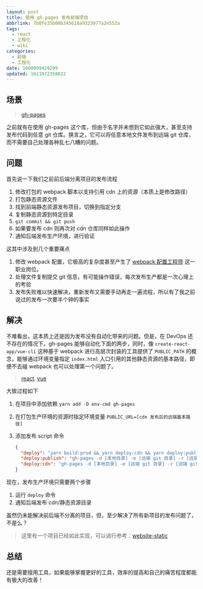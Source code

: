 ```yaml
---
layout: post
title: 使用 gh-pages 发布前端项目
abbrlink: 7b0fe35b00b345618a9323977a2e552a
tags:
  - react
  - 工程化
  - wiki
categories:
  - 前端
  - 工程化
date: 1600999429299
updated: 1611072358022
---
```


## 场景

> [gh-pages](https://www.npmjs.com/package/gh-pages)

之前就有在使用 gh-pages 这个库，但由于名字并未想到它如此强大，甚至支持发布代码到任意 git 仓库。换言之，它可以将任意本地文件发布到远端 git 仓库，而不需要自己处理各种乱七八糟的问题。

## 问题

首先说一下我们之前前后端分离项目的发布流程

1. 修改打包的 webpack 脚本以支持引用 cdn 上的资源（本质上是修改路径）
2. 打包静态资源文件
3. 找到前端静态资源发布项目，切换到指定分支
4. 复制静态资源到特定目录
5. `git commit && git push`
6. 如果要发布 cdn 则再次对 cdn 仓库同样如此操作
7. 通知后端发布生产环境，进行验证

这其中涉及到几个重要痛点

1. 修改 webpack 配置，它极高的复杂度甚至产生了 [webpack 配置工程师](https://www.zhihu.com/question/267908710) 这一职业岗位。
2. 处理文件复制提交 git 信息，有可能操作错误，每次发布生产都是一次心理上的考验
3. 发布失败难以快速解决，重新发布又需要手动再走一遍流程，所以有了我之前说过的发布一次要半个钟的事实

## 解决

不难看出，这本质上还是因为发布没有自动化带来的问题。但是，在 DevOps 还不存在的情况下，gh-pages 能够自动化下面的两步，同时，像 `create-react-app/vue-cli` 这种基于 webpack 进行高层次封装的工具提供了 `PUBLIC_PATH` 的概念，能够通过环境变量指定 `index.html` 入口引用的其他静态资源的基本路径，即便不去碰 webpack 也可以处理第一个问题了。

> [react](https://create-react-app.dev/docs/using-the-public-folder/), [vue](https://cli.vuejs.org/zh/config/#publicpath)

大致过程如下

1. 在项目中添加依赖 `yarn add -D env-cmd gh-pages`
2. 在打包生产环境的资源时指定环境变量 `PUBLIC_URL=[cdn 发布后的远端基本路径]`
3. 添加发布 script 命令

   ```json
   {
     "deploy": "yarn build:prod && yarn deploy:cdn && yarn deploy:publish",
     "deploy:publish": "gh-pages -d [本地目录] -e [远端 git 目录] -r [远端 git 地址] -b [远端 git 分支]",
     "deploy:cdn": "gh-pages -d [本地目录] -e [远端 git 目录] -r [远端 git 地址] -b [远端 git 分支]"
   }
   ```

现在，发布生产环境只需要两个步骤

1. 运行 `deploy` 命令
2. 通知后端发布 cdn/静态资源目录

虽然仍未能解决前后端不分离的项目，但，至少解决了所有新项目的发布问题了，不是么？

> 这里有一个项目已经如此实现，可以进行参考：[website-static](https://git.code.tencent.com/bingli_front/website-static)

## 总结

还是需要擅用工具，如果能够掌握更好的工具，效率的提高和自己的痛苦程度都能有极大的改善！
